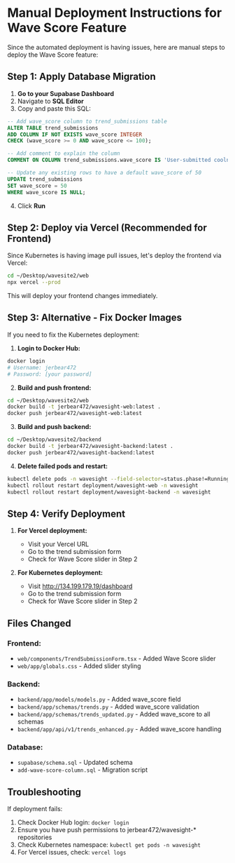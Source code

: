 # Manual Deployment Instructions for Wave Score Feature

Since the automated deployment is having issues, here are manual steps to deploy the Wave Score feature:

## Step 1: Apply Database Migration

1. **Go to your Supabase Dashboard**
2. Navigate to **SQL Editor**
3. Copy and paste this SQL:

```sql
-- Add wave_score column to trend_submissions table
ALTER TABLE trend_submissions 
ADD COLUMN IF NOT EXISTS wave_score INTEGER 
CHECK (wave_score >= 0 AND wave_score <= 100);

-- Add comment to explain the column
COMMENT ON COLUMN trend_submissions.wave_score IS 'User-submitted coolness rating for the trend (0-100 scale)';

-- Update any existing rows to have a default wave_score of 50
UPDATE trend_submissions 
SET wave_score = 50 
WHERE wave_score IS NULL;
```

4. Click **Run**

## Step 2: Deploy via Vercel (Recommended for Frontend)

Since Kubernetes is having image pull issues, let's deploy the frontend via Vercel:

```bash
cd ~/Desktop/wavesite2/web
npx vercel --prod
```

This will deploy your frontend changes immediately.

## Step 3: Alternative - Fix Docker Images

If you need to fix the Kubernetes deployment:

1. **Login to Docker Hub:**
```bash
docker login
# Username: jerbear472
# Password: [your password]
```

2. **Build and push frontend:**
```bash
cd ~/Desktop/wavesite2/web
docker build -t jerbear472/wavesight-web:latest .
docker push jerbear472/wavesight-web:latest
```

3. **Build and push backend:**
```bash
cd ~/Desktop/wavesite2/backend
docker build -t jerbear472/wavesight-backend:latest .
docker push jerbear472/wavesight-backend:latest
```

4. **Delete failed pods and restart:**
```bash
kubectl delete pods -n wavesight --field-selector=status.phase!=Running
kubectl rollout restart deployment/wavesight-web -n wavesight
kubectl rollout restart deployment/wavesight-backend -n wavesight
```

## Step 4: Verify Deployment

1. **For Vercel deployment:**
   - Visit your Vercel URL
   - Go to the trend submission form
   - Check for Wave Score slider in Step 2

2. **For Kubernetes deployment:**
   - Visit http://134.199.179.19/dashboard
   - Go to the trend submission form
   - Check for Wave Score slider in Step 2

## Files Changed

### Frontend:
- `web/components/TrendSubmissionForm.tsx` - Added Wave Score slider
- `web/app/globals.css` - Added slider styling

### Backend:
- `backend/app/models/models.py` - Added wave_score field
- `backend/app/schemas/trends.py` - Added wave_score validation
- `backend/app/schemas/trends_updated.py` - Added wave_score to all schemas
- `backend/app/api/v1/trends_enhanced.py` - Added wave_score handling

### Database:
- `supabase/schema.sql` - Updated schema
- `add-wave-score-column.sql` - Migration script

## Troubleshooting

If deployment fails:
1. Check Docker Hub login: `docker login`
2. Ensure you have push permissions to jerbear472/wavesight-* repositories
3. Check Kubernetes namespace: `kubectl get pods -n wavesight`
4. For Vercel issues, check: `vercel logs`